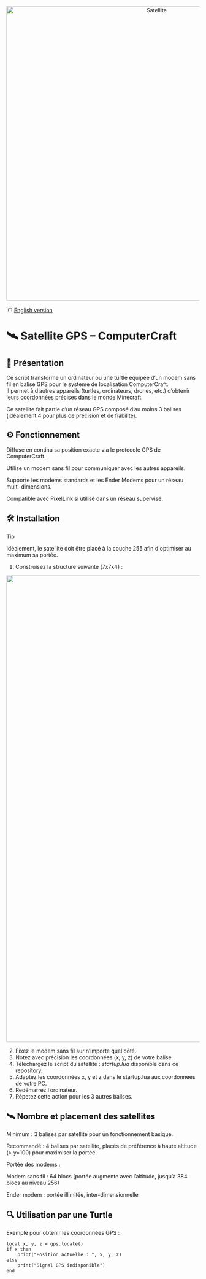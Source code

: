 <p align="center">
   <img width="768" height="768" alt="Satellite" src="https://github.com/user-attachments/assets/36eb0eb9-4e3e-4b7e-b065-11105dfbef58" />
</p>

<img width="16" height="16" alt="image" src="https://github.com/user-attachments/assets/a03063ab-5834-437d-846d-acc130d903ab" /> [English version](README_en.md)

# 🛰️ Satellite GPS – ComputerCraft

## 📖 Présentation
Ce script transforme un ordinateur ou une turtle équipée d’un modem sans fil en balise GPS pour le système de localisation ComputerCraft.  
Il permet à d’autres appareils (turtles, ordinateurs, drones, etc.) d’obtenir leurs coordonnées précises dans le monde Minecraft.  

Ce satellite fait partie d’un réseau GPS composé d’au moins 3 balises (idéalement 4 pour plus de précision et de fiabilité).

## ⚙️ Fonctionnement
Diffuse en continu sa position exacte via le protocole GPS de ComputerCraft.

Utilise un modem sans fil pour communiquer avec les autres appareils.

Supporte les modems standards et les Ender Modems pour un réseau multi-dimensions.

Compatible avec PixelLink si utilisé dans un réseau supervisé.

## 🛠️ Installation

> [!TIP]
> Idéalement, le satellite doit être placé à la couche 255 afin d'optimiser au maximum sa portée.

1. Construisez la structure suivante (7x7x4) :

<p align="center">
   <img width="1579" height="1217" alt="2025-08-04_18 44 52" src="https://github.com/user-attachments/assets/d51c7993-c5b9-48e0-a52d-b948f15ddc89" />
</p>

2. Fixez le modem sans fil sur n’importe quel côté.
3. Notez avec précision les coordonnées (x, y, z) de votre balise.
4. Téléchargez le script du satellite : *startup.lua* disponible dans ce repository.
5. Adaptez les coordonnées x, y et z dans le startup.lua aux coordonnées de votre PC.
6. Redémarrez l’ordinateur.
7. Répetez cette action pour les 3 autres balises.

## 🛰️ Nombre et placement des satellites
Minimum : 3 balises par satellite pour un fonctionnement basique.

Recommandé : 4 balises par satellite, placés de préférence à haute altitude (> y=100) pour maximiser la portée.

Portée des modems :

Modem sans fil : 64 blocs (portée augmente avec l’altitude, jusqu’à 384 blocs au niveau 256)

Ender modem : portée illimitée, inter-dimensionnelle

## 🔍 Utilisation par une Turtle
Exemple pour obtenir les coordonnées GPS :
```
local x, y, z = gps.locate()
if x then
    print("Position actuelle : ", x, y, z)
else
    print("Signal GPS indisponible")
end
```
